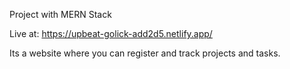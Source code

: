 Project with MERN Stack

Live at:
https://upbeat-golick-add2d5.netlify.app/

Its a website where you can register and track projects and tasks.
